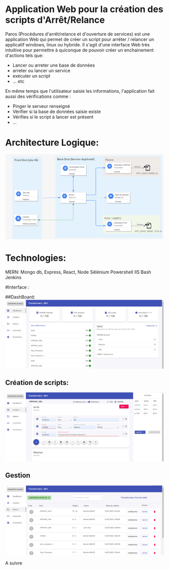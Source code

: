 # Application Web pour la création des scripts d'Arrêt/Relance
Paros (Procédures d'arrêt/relance et d'ouverture de services) est une application Web qui permet de créer un script pour arréter / relancer un applicatif windows, linux ou hybride.
Il s'agit d'une interface Web très intuitive pour permettre à quiconque de pouvoir créer un enchainement d'actions tels que:
* Lancer ou arreter une base de données
* arreter ou lancer un service 
* exécuter un script
* ... etc

En même temps que l'utilisateur saisie les informations, l'application fait aussi des vérifications comme :
* Pinger le serveur renseigné
* Vérifier si la base de données saisie existe
* Vérifies si le script à lancer est présent 
* ...
# Architecture Logique:
![DashBoard](https://github.com/97samba/arret_relance/blob/main/pars-architecture.PNG)


# Technologies:
MERN: Mongo db, Express, React, Node
Sélénium
Powershell
IIS
Bash
Jenkins

#Interface : 

##DashBoard:
![DashBoard](https://github.com/97samba/arret_relance/blob/main/Paros-dashboard.PNG)

## Création de scripts:
![Create](https://github.com/97samba/arret_relance/blob/main/paros-creation.PNG)

## Gestion
![Create](https://github.com/97samba/arret_relance/blob/main/paros-gestion.PNG)

A suivre
